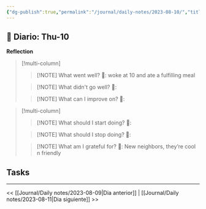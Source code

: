 ```yaml
---
{"dg-publish":true,"permalink":"/journal/daily-notes/2023-08-10/","title":"2023-08-10","tags":["Daily"],"noteIcon":"","created":"2023-08-10T15:51:32.000-05:00","updated":"2023-08-10T15:24:44.000-05:00"}
---
```



## 📅 Diario: Thu-10


**Reflection**

> [!multi-column]
> 
> > [!NOTE] What went well?
> > 💭: woke at 10 and ate a fulfilling meal 
> 
> > [!NOTE] What didn't go well?
> > 💭:
> 
> > [!NOTE] What can I improve on?
> > 💭:
> 

> [!multi-column]
> 
> > [!NOTE] What should I start doing?
> > 💭:
> 
> > [!NOTE] What should I stop doing?
> > 💭:
> 
> > [!NOTE] What am I grateful for?
> > 💭: New neighbors, they’re cool n friendly
> 

## Tasks

- - - 

<< [[Journal/Daily notes/2023-08-09\|Dia anterior]] | [[Journal/Daily notes/2023-08-11\|Dia siguiente]] >>
